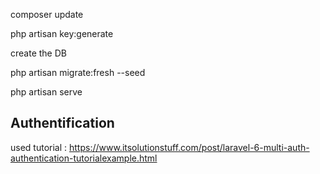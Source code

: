 composer update

php artisan key:generate

create the DB

php artisan migrate:fresh --seed

php artisan serve

## Authentification 

used tutorial : https://www.itsolutionstuff.com/post/laravel-6-multi-auth-authentication-tutorialexample.html
